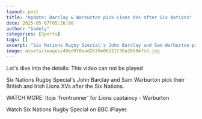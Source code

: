 ```yaml
---
layout: post
title: "Update: Barclay & Warburton pick Lions XVs after Six Nations"
date: 2025-05-07T05:26:08
author: "badely"
categories: [Sports]
tags: []
excerpt: "Six Nations Rugby Special's John Barclay and Sam Warburton pick their British and Irish Lions XVs after the conclusion of the Six Nations."
image: assets/images/49ed9f0ead2b70e06321f30a20684fbd.jpg
---
```


Let's dive into the details: This video can not be played

Six Nations Rugby Special's John Barclay and Sam Warburton pick their British and Irish Lions XVs after the Six Nations.

WATCH MORE: Itoje 'frontrunner' for Lions captaincy - Warburton

Watch Six Nations Rugby Special on BBC iPlayer.

